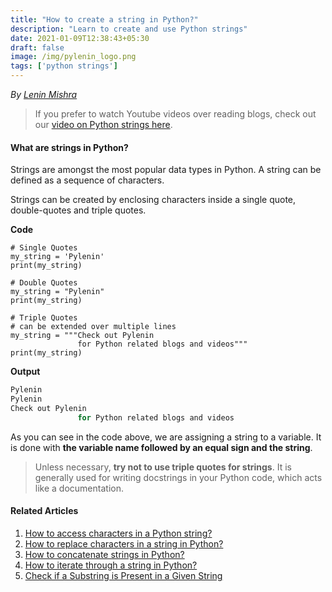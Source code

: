 ```yaml
---
title: "How to create a string in Python?"
description: "Learn to create and use Python strings"
date: 2021-01-09T12:38:43+05:30
draft: false
image: /img/pylenin_logo.png
tags: ['python strings']
---
```

<div class="sharethis-inline-follow-buttons"></div>

*By [Lenin Mishra](https://www.pylenin.com/authors/#lenin-mishra)*

> If you prefer to watch Youtube videos over reading blogs, check out our [video on Python strings here](https://youtu.be/MXdNMo_f95I). 

#### What are strings in Python?

Strings are amongst the most popular data types in Python. A string can be defined as a sequence of characters. 

Strings can be created by enclosing characters inside a single quote, double-quotes and triple quotes.

**Code**

```python3
# Single Quotes
my_string = 'Pylenin'
print(my_string)

# Double Quotes
my_string = "Pylenin"
print(my_string)

# Triple Quotes
# can be extended over multiple lines
my_string = """Check out Pylenin
               for Python related blogs and videos"""
print(my_string)
```


**Output**

```bash
Pylenin
Pylenin
Check out Pylenin
               for Python related blogs and videos
```

As you can see in the code above, we are assigning a string to a variable. It is done with **the variable name followed by an equal sign and the string**.

> Unless necessary, **try not to use triple quotes for strings**. It is generally used for writing docstrings in your Python code, which acts like a documentation.

#### Related Articles

1. [How to access characters in a Python string?](https://www.pylenin.com/blogs/access-characters-in-string/)
2. [How to replace characters in a string in Python?](https://www.pylenin.com/blogs/replace-string-characters-python/)
3. [How to concatenate strings in Python?](https://www.pylenin.com/blogs/concatenate-strings-in-python/)
4. [How to iterate through a string in Python?](https://www.pylenin.com/blogs/iterating-through-python-string/)
5. [Check if a Substring is Present in a Given String](https://www.pylenin.com/blogs/check-substring-in-a-string-python/)